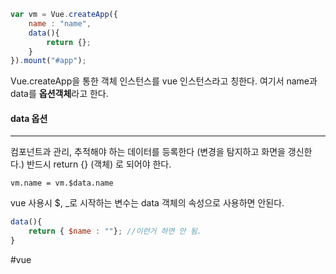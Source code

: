 ```javascript
var vm = Vue.createApp({
	name : "name",
	data(){
		return {};
	}
}).mount("#app");
```

Vue.createApp을 통한 객체 인스턴스를 vue 인스턴스라고 칭한다.
여기서 name과 data를 **옵션객체**라고 한다.

#### data 옵션
---
컴포넌트과 관리, 추적해야 하는 데이터를 등록한다 (변경을 탐지하고 화면을 갱신한다.)
반드시 return {} (객체) 로 되어야 한다.

```console
vm.name = vm.$data.name
```

vue 사용시 $, \_로 시작하는 변수는 data 객체의 속성으로 사용하면 안된다. 
```javascript
data(){
	return { $name : ""}; //이런거 하면 안 됨.
}
```

#vue